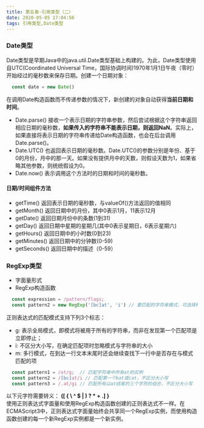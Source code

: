 ```yaml
---
title: 第五章-引用类型（二）
date: 2020-05-05 17:04:56
tags: 引用类型,Date类型
---
```

### Date类型
Date类型是早期Java中的java.util.Date类型基础上构建的。为此，Date类型使用自UTC(Coordinated Universal Time，国际协调时间)1970年1月1日午夜（零时）开始经过的毫秒数来保存日期。创建一个日期对象：
```javascript
  const date = new Date()
```
在调用Date构造函数而不传递参数的情况下，新创建的对象自动获得**当前日期和时间**。
<!-- more -->
- Date.parse() 接收一个表示日期的字符串参数，然后尝试根据这个字符串返回相应日期的毫秒数，**如果传入的字符串不能表示日期，则返回NaN**。实际上，如果直接将表示日期的字符串传递给Date构造函数，也会在后台调用Date.parse()。
- Date.UTC() 也返回表示日期的毫秒数。Date.UTC()的参数分别是年份、基于0的月份，月中的那一天。如果没有提供月中的天数，则假设天数为1，如果省略其他参数，则统统假设为0。
- Date.now() 表示调用这个方法时的日期和时间的毫秒数。
#### 日期/时间组件方法
- getTime() 返回表示日期的毫秒数，与valueOf()方法返回的值相同
- getMonth() 返回日期中的月份，其中0表示1月，11表示12月
- getDate() 返回日期月份中的条数(1到31)
- getDay() 返回日期中星期的星期几(其中0表示星期日，6表示星期六)
- getHours() 返回日期中的小时数(0到23)
- getMinutes() 返回日期中的分钟数(0-59)
- getSeconds() 返回日期中的描述（0-59）
### RegExp类型
- 字面量形式
- RegExp构造函数
```javascript
  const expression = /pattern/flags;
  const pattern2 = new RegExp('[bc]at', 'i') // 要匹配的字符串模式，可选择标志字符串
```
正则表达式的匹配模式支持下列3个标志：
- g: 表示全局模式，即模式将被用于所有的字符串，而非在发现第一个匹配项是立即停止；
- i: 不区分大小写，在确定匹配项时忽略模式与字符串的大小
- m: 多行模式，在到达一行文本末尾时还会继续查找下一行中是否存在与模式匹配的项
```javascript
  const pattern1 = /at/g;  // 匹配字符串中所有at的实例
  const pattern2 = /[bc]at/i // 匹配第一个bat或cat，不区分大小写
  const pattern3 = /.at/gi // 匹配所有以at结尾的三个字符的组合，不区分大小写
```
以下元字符需要转义：
**([ { \ ^ $ | ) ? * + .] }**   
使用正则表达式字面量和使用RegExp构造函数创建的正则表达式不一样。在ECMAScript3中，正则表达式字面量始终会共享同一个RegExp实例，而使用构造函数创建的每一个新RegExp实例都是一个新实例。
